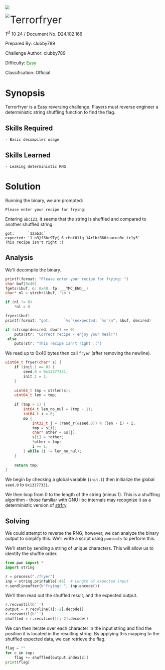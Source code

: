 <img src="../../assets/banner.png" style="zoom: 80%;" align=center />

<img src="../../assets/htb.png" style="zoom: 80%;" align='left' /><font size="6">Terrorfryer</font>

  1<sup>st</sup> 10 24 / Document No. D24.102.166

  Prepared By: clubby789

  Challenge Author: clubby789

  Difficulty: <font color=green>Easy</font>

  Classification: Official






# Synopsis

Terrorfryer is a Easy reversing challenge. Players must reverse engineer a deterministic string shuffling function to find the flag.

## Skills Required
    - Basic decompiler usage
## Skills Learned
    - Leaking deterministic RNG

# Solution

Running the binary, we are prompted:

```
Please enter your recipe for frying:
```

Entering `abc123`, it seems that the string is shuffled and compared to another shuffled string.
```
got:      `12ab3c`
expected: `1_n3}f3br9Ty{_6_rHnf01fg_14rlbtB60tuarun0c_tr1y3`
This recipe isn't right :(
```

## Analysis

We'll decompile the binary.
```c
printf(format: "Please enter your recipe for frying: ")
char buf[0x40]
fgets(&buf, n: 0x40, fp: __TMC_END__)
char* nl = strchr(&buf, '\n')

if (nl != 0)
    *nl = 0

fryer(&buf)
printf(format: "got:      `%s`\nexpected: `%s`\n", &buf, desired)

if (strcmp(desired, &buf) == 0)
    puts(str: "Correct recipe - enjoy your meal!")
 else
    puts(str: "This recipe isn't right :(")
```

We read up to 0x40 bytes then call `fryer` (after removing the newline).

```c
uint64_t fryer(char* s) {
    if (init.1 == 0) {
        seed.0 = 0x13377331;
        init.1 = 1;
    }
    
    uint64_t tmp = strlen(s);
    uint64_t len = tmp;
    
    if (tmp > 1) {
        int64_t len_no_nul = (tmp - 1);
        int64_t i = 0;
        do {
            int32_t j = (rand_r(&seed.0)) % (len - i) + i;
            tmp = s[i];
            char* other = &s[j];
            s[i] = *other;
            *other = tmp;
            i += 1;
        } while (i != len_no_nul);
    }
    
    return tmp;
}

```

We begin by checking a global variable (`init.1`) then initialize the global `seed.0` to `0x13377331`.

We then loop from 0 to the length of the string (minus 1). This is a shuffling algorithm - those familiar with GNU libc internals may recognize it as a deterministic version of [strfry](https://man7.org/linux/man-pages/man3/strfry.3.html).

## Solving

We could attempt to reverse the RNG; however, we can analyze the binary output to simplify this. We'll write a script using `pwntools` to perform this.

We'll start by sending a string of unique characters. This will allow us to identify the shuffle order.
```py
from pwn import *
import string

r = process("./fryer")
inp = string.printable[:48]  # Length of expected input
r.sendlineafter(b"frying: ", inp.encode())
```

We'll then read out the shuffled result, and the expected output.

```py
r.recvuntil(b'`')
output = r.recvline()[:-2].decode()
r.recvuntil(b'`')
shuffled = r.recvline()[:-2].decode()
```

We can then iterate over each character in the input string and find the position it is located in the resulting string. By applying this mapping to the shuffled expected data, we can retrieve the flag.

```py
flag = ""
for c in inp:
    flag += shuffled[output.index(c)]
print(flag)
```
